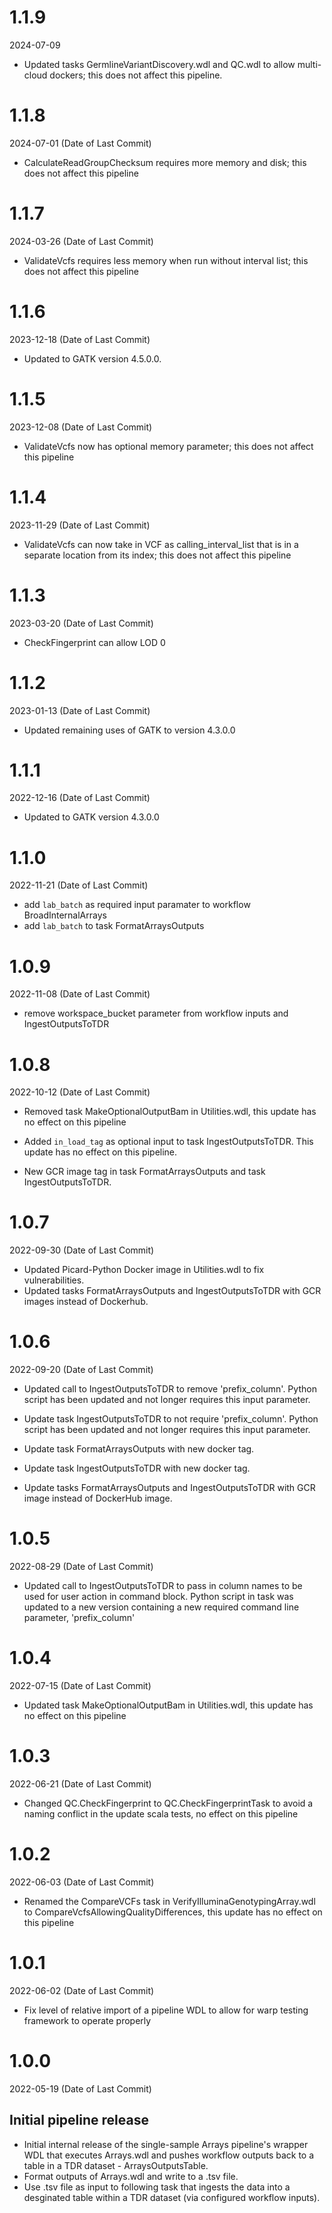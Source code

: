 # 1.1.9
2024-07-09

* Updated tasks GermlineVariantDiscovery.wdl and QC.wdl to allow multi-cloud dockers; this does not affect this pipeline.

# 1.1.8
2024-07-01 (Date of Last Commit)

* CalculateReadGroupChecksum requires more memory and disk; this does not affect this pipeline

# 1.1.7
2024-03-26 (Date of Last Commit)

* ValidateVcfs requires less memory when run without interval list; this does not affect this pipeline

# 1.1.6
2023-12-18 (Date of Last Commit)

* Updated to GATK version 4.5.0.0.

# 1.1.5
2023-12-08 (Date of Last Commit)

* ValidateVcfs now has optional memory parameter; this does not affect this pipeline

# 1.1.4
2023-11-29 (Date of Last Commit)

* ValidateVcfs can now take in VCF as calling_interval_list that is in a separate location from its index; this does not affect this pipeline

# 1.1.3
2023-03-20 (Date of Last Commit)

* CheckFingerprint can allow LOD 0

# 1.1.2
2023-01-13 (Date of Last Commit)

* Updated remaining uses of GATK to version 4.3.0.0

# 1.1.1
2022-12-16 (Date of Last Commit)

* Updated to GATK version 4.3.0.0

# 1.1.0
2022-11-21 (Date of Last Commit)

* add `lab_batch` as required input paramater to workflow BroadInternalArrays
* add `lab_batch` to task FormatArraysOutputs

# 1.0.9 
2022-11-08 (Date of Last Commit)

* remove workspace_bucket parameter from workflow inputs and IngestOutputsToTDR

# 1.0.8
2022-10-12 (Date of Last Commit)

* Removed task MakeOptionalOutputBam in Utilities.wdl, this update has no effect on this pipeline
* Added `in_load_tag` as optional input to task IngestOutputsToTDR. This update has no effect on this pipeline.

* New GCR image tag in task FormatArraysOutputs and task IngestOutputsToTDR.

# 1.0.7
2022-09-30 (Date of Last Commit)

* Updated Picard-Python Docker image in Utilities.wdl to fix vulnerabilities.
* Updated tasks FormatArraysOutputs and IngestOutputsToTDR with GCR images instead of Dockerhub.

# 1.0.6
2022-09-20 (Date of Last Commit)

* Updated call to IngestOutputsToTDR to remove 'prefix_column'. Python script has been updated and not longer requires this input parameter.
* Update task IngestOutputsToTDR to not require 'prefix_column'. Python script has been updated and not longer requires this input parameter.

* Update task FormatArraysOutputs with new docker tag.
* Update task IngestOutputsToTDR with new docker tag.
* Update tasks FormatArraysOutputs and IngestOutputsToTDR with GCR image instead of DockerHub image.

# 1.0.5
2022-08-29 (Date of Last Commit)

* Updated call to IngestOutputsToTDR to pass in column names to be used for user action in command block. Python script in task was updated to a new version containing a new required command line parameter, 'prefix_column'

# 1.0.4
2022-07-15 (Date of Last Commit)

* Updated task MakeOptionalOutputBam in Utilities.wdl, this update has no effect on this pipeline

# 1.0.3
2022-06-21 (Date of Last Commit)

* Changed QC.CheckFingerprint to QC.CheckFingerprintTask to avoid a naming conflict in the update scala tests, no effect on this pipeline

# 1.0.2
2022-06-03 (Date of Last Commit)

* Renamed the CompareVCFs task in VerifyIlluminaGenotypingArray.wdl to CompareVcfsAllowingQualityDifferences, this update has no effect on this pipeline

# 1.0.1
2022-06-02 (Date of Last Commit)

* Fix level of relative import of a pipeline WDL to allow for warp testing framework to operate properly

# 1.0.0
2022-05-19 (Date of Last Commit)

## Initial pipeline release

* Initial internal release of the single-sample Arrays pipeline's wrapper WDL that executes Arrays.wdl and pushes workflow outputs back to a table in a TDR dataset - ArraysOutputsTable.
* Format outputs of Arrays.wdl and write to a .tsv file.
* Use .tsv file as input to following task that ingests the data into a desginated table within a TDR dataset (via configured workflow inputs).